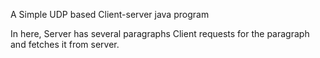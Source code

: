A Simple UDP based Client-server java program

In here, Server has several paragraphs Client requests for the paragraph and fetches it from server.
